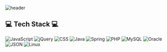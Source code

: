 ![header](https://capsule-render.vercel.app/api?type=rect&color=auto&height=300&section=header&text=Hello%20:D&fontSize=90)


## 💻 Tech Stack 💻
 ![JavaScript](https://img.shields.io/badge/JavaScript-F7DF1E?style=flat-square&logo=JavaScript&logoColor=black) ![jQuery](https://img.shields.io/badge/jQuery-0769AD?style=flat-square&logo=jQuery&logoColor=white) ![CSS](https://img.shields.io/badge/CSS3-1572B6?style=flat-square&logo=CSS3&logoColor=white) 
 ![Java](https://img.shields.io/badge/Java-FC4C02?style=flat-square&logo=Java&logoColor=white) ![Spring](https://img.shields.io/badge/Spring-6DB33F?style=flat-square&logo=Spring&logoColor=white) ![PHP](https://img.shields.io/badge/PHP-777BB4?style=flat-square&logo=PHP&logoColor=white) 
 ![MySQL](https://img.shields.io/badge/MySQL-4479A1?style=flat-square&logo=MySQL&logoColor=white) ![Oracle](https://img.shields.io/badge/Oracle-F80000?style=flat-square&logo=MySQL&logoColor=white) 
 ![JSON](https://img.shields.io/badge/JSON-000000?style=flat-square&logo=JSON&logoColor=white) ![Linux](https://img.shields.io/badge/Linux-FCC624?style=flat-square&logo=JSON&logoColor=black)


<!--
**jiyekim-rebi/jiyekim-rebi** is a ✨ _special_ ✨ repository because its `README.md` (this file) appears on your GitHub profile.

Here are some ideas to get you started:

- 🔭 I’m currently working on ...
- 🌱 I’m currently learning ...
- 👯 I’m looking to collaborate on ...
- 🤔 I’m looking for help with ...
- 💬 Ask me about ...
- 📫 How to reach me: ...
- 😄 Pronouns: ...
- ⚡ Fun fact: ...
-->

